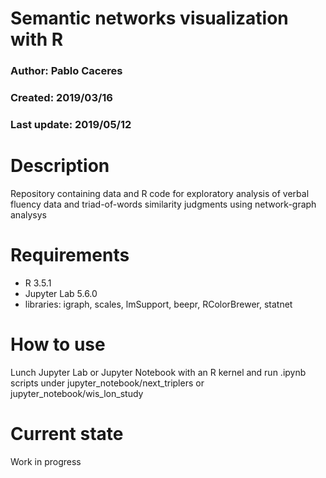 # Semantic networks visualization with R 
### Author: Pablo Caceres
### Created: 2019/03/16  
### Last update: 2019/05/12  

# Description
Repository containing data and R code for exploratory analysis of verbal fluency data and triad-of-words similarity judgments using network-graph analysys 

# Requirements
- R 3.5.1 
- Jupyter Lab 5.6.0 
- libraries: igraph, scales, lmSupport, beepr, RColorBrewer, statnet

# How to use
Lunch Jupyter Lab or Jupyter Notebook with an R kernel and run .ipynb scripts under jupyter_notebook/next_triplers or jupyter_notebook/wis_lon_study 

# Current state
Work in progress  
